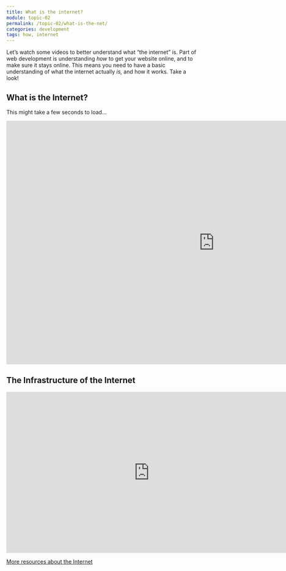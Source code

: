 ```yaml
---
title: What is the internet?
module: topic-02
permalink: /topic-02/what-is-the-net/
categories: development
tags: how, internet
---
```


<div class="divider-heading"></div>


Let’s watch some videos to better understand what “the internet” is. Part of web development is understanding _how_ to get your website online, and to make sure it stays online. This means you need to have a basic understanding of what the internet actually _is,_ and how it works. Take a look!


## What is the Internet?
<!--<div class="embed-responsive embed-responsive-16by9">
  <iframe class="embed-responsive-item" src="https://www.youtube.com/embed/Dxcc6ycZ73M?rel=0&amp;showinfo=0" frameborder="0" allowfullscreen></iframe>
</div>-->
This might take a few seconds to load...

<iframe src="https://hcdistancelearning.h5p.com/content/1291101836578419038/embed" width="1088" height="637" frameborder="0" allowfullscreen="allowfullscreen" allow="geolocation *; microphone *; camera *; midi *; encrypted-media *"></iframe><script src="https://hcdistancelearning.h5p.com/js/h5p-resizer.js" charset="UTF-8"></script>




<div class="divider-pg"></div>


## The Infrastructure of the Internet

<iframe width="748" height="421" src="https://www.youtube.com/embed/TNQsmPf24go?start=2" title="YouTube video player" frameborder="0" allow="accelerometer; autoplay; clipboard-write; encrypted-media; gyroscope; picture-in-picture" allowfullscreen></iframe>


<a href="https://www.explainthatstuff.com/internet.html" target="_new">More resources about the Internet</a>
